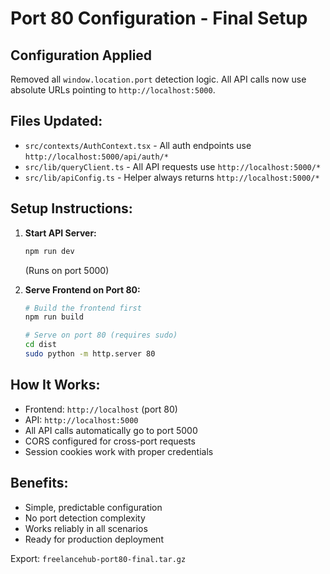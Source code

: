 # Port 80 Configuration - Final Setup

## Configuration Applied
Removed all `window.location.port` detection logic. All API calls now use absolute URLs pointing to `http://localhost:5000`.

## Files Updated:
- `src/contexts/AuthContext.tsx` - All auth endpoints use `http://localhost:5000/api/auth/*`
- `src/lib/queryClient.ts` - All API requests use `http://localhost:5000/*`
- `src/lib/apiConfig.ts` - Helper always returns `http://localhost:5000/*`

## Setup Instructions:
1. **Start API Server:**
   ```bash
   npm run dev
   ```
   (Runs on port 5000)

2. **Serve Frontend on Port 80:**
   ```bash
   # Build the frontend first
   npm run build
   
   # Serve on port 80 (requires sudo)
   cd dist
   sudo python -m http.server 80
   ```

## How It Works:
- Frontend: `http://localhost` (port 80)
- API: `http://localhost:5000`
- All API calls automatically go to port 5000
- CORS configured for cross-port requests
- Session cookies work with proper credentials

## Benefits:
- Simple, predictable configuration
- No port detection complexity
- Works reliably in all scenarios
- Ready for production deployment

Export: `freelancehub-port80-final.tar.gz`